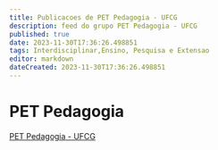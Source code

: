 ```yaml
---
title: Publicacoes de PET Pedagogia - UFCG
description: feed do grupo PET Pedagogia - UFCG
published: true
date: 2023-11-30T17:36:26.498851
tags: Interdisciplinar,Ensino, Pesquisa e Extensao
editor: markdown
dateCreated: 2023-11-30T17:36:26.498851
---
```


# PET Pedagogia
[PET Pedagogia - UFCG](/grupo/130PETPedagogiaUFCG.md)
